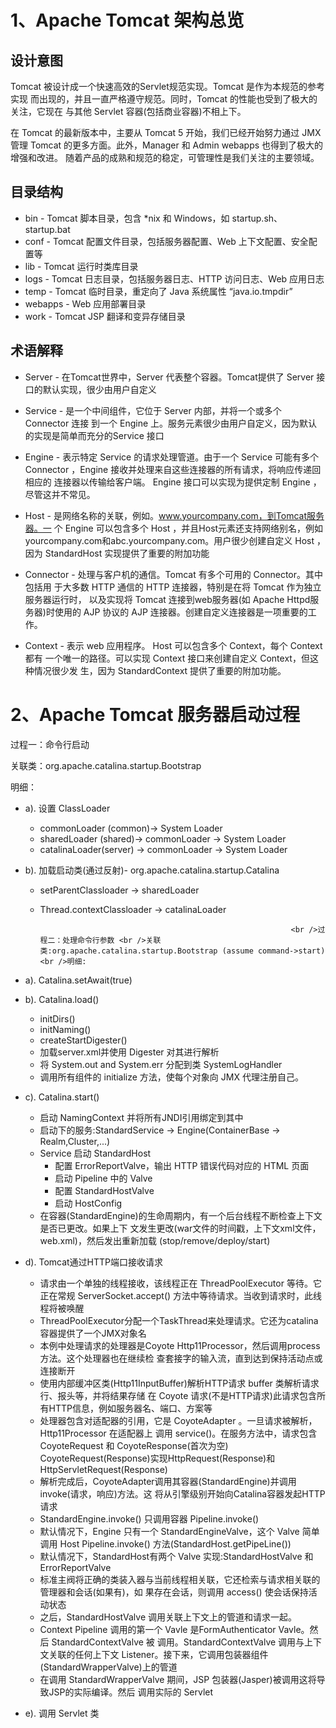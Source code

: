 

# 1、Apache Tomcat 架构总览



## 设计意图

Tomcat 被设计成一个快速高效的Servlet规范实现。Tomcat 是作为本规范的参考实现 而出现的，并且一直严格遵守规范。同时，Tomcat 的性能也受到了极大的关注，它现在 与其他 Servlet 容器(包括商业容器)不相上下。&#x20;


在 Tomcat 的最新版本中，主要从 Tomcat 5 开始，我们已经开始努力通过 JMX 管理 Tomcat 的更多方面。此外，Manager 和 Admin webapps 也得到了极大的增强和改进。 随着产品的成熟和规范的稳定，可管理性是我们关注的主要领域。



## 目录结构

- bin - Tomcat 脚本目录，包含 *nix 和 Windows，如 startup.sh、startup.bat
- conf - Tomcat 配置文件目录，包括服务器配置、Web 上下文配置、安全配置等
- lib - Tomcat 运行时类库目录
- logs - Tomcat 日志目录，包括服务器日志、HTTP 访问日志、Web 应用日志
- temp - Tomcat 临时目录，重定向了 Java 系统属性 “java.io.tmpdir”
- webapps - Web 应用部署目录
- work - Tomcat JSP 翻译和变异存储目录 

## 术语解释

- Server - 在Tomcat世界中，Server 代表整个容器。Tomcat提供了 Server 接口的默认实现，很少由用户自定义

- Service - 是一个中间组件，它位于 Server 内部，并将一个或多个 Connector 连接 到一个 Engine 上。服务元素很少由用户自定义，因为默认的实现是简单而充分的Service 接口

- Engine - 表示特定 Service 的请求处理管道。由于一个 Service 可能有多个 Connector ，Engine 接收并处理来自这些连接器的所有请求，将响应传递回相应的 连接器以传输给客户端。 Engine 接口可以实现为提供定制 Engine ，尽管这并不常见。

- Host - 是网络名称的关联，例如。www.yourcompany.com，到Tomcat服务器。一 个 Engine 可以包含多个 Host ，并且Host元素还支持网络别名，例如 yourcompany.com和abc.yourcompany.com。用户很少创建自定义 Host ，因为 StandardHost 实现提供了重要的附加功能

- Connector - 处理与客户机的通信。Tomcat 有多个可用的 Connector。其中包括用 于大多数 HTTP 通信的 HTTP 连接器，特别是在将 Tomcat 作为独立服务器运行时， 以及实现将 Tomcat 连接到web服务器(如 Apache Httpd服务器)时使用的 AJP 协议的 AJP 连接器。创建自定义连接器是一项重要的工作。

- Context - 表示 web 应用程序。 Host 可以包含多个 Context，每个 Context 都有 一个唯一的路径。可以实现 Context 接口来创建自定义 Context，但这种情况很少发 生，因为 StandardContext 提供了重要的附加功能。



# 2、Apache Tomcat 服务器启动过程

过程一：命令行启动&#x20;


关联类：org.apache.catalina.startup.Bootstrap&#x20;


明细：

- a). 设置 ClassLoader
  - commonLoader (common)-> System Loader
  - sharedLoader (shared)-> commonLoader -> System Loader
  - catalinaLoader(server) -> commonLoader -> System Loader

- b). 加载启动类(通过反射)- org.apache.catalina.startup.Catalina
  - setParentClassloader -> sharedLoader
  - Thread.contextClassloader -> catalinaLoader

           			 						 					<br />过程二：处理命令行参数 <br />关联类:org.apache.catalina.startup.Bootstrap (assume command->start) <br />明细: 

- a). Catalina.setAwait(true)

- b). Catalina.load()
  - initDirs()
  - initNaming()
  - createStartDigester()
  - 加载server.xml并使用 Digester 对其进行解析
  - 将 System.out and System.err 分配到类 SystemLogHandler
  - 调用所有组件的 initialize 方法，使每个对象向 JMX 代理注册自己。

- c). Catalina.start()
  - 启动 NamingContext 并将所有JNDI引用绑定到其中
  - 启动<Server>下的服务:StandardService -> Engine(ContainerBase -> Realm,Cluster,...)
  - Service 启动 StandardHost
    - 配置 ErrorReportValve，输出 HTTP 错误代码对应的 HTML 页面
    - 启动 Pipeline 中的 Valve
    - 配置 StandardHostValve
    - 启动 HostConfig
  - 在容器(StandardEngine)的生命周期内，有一个后台线程不断检查上下文是否已更改。如果上下 文发生更改(war文件的时间戳，上下文xml文件，web.xml)，然后发出重新加载 (stop/remove/deploy/start)

- d). Tomcat通过HTTP端口接收请求
  - 请求由一个单独的线程接收，该线程正在 ThreadPoolExecutor 等待。它正在常规 ServerSocket.accept() 方法中等待请求。当收到请求时，此线程将被唤醒
  - ThreadPoolExecutor分配一个TaskThread来处理请求。它还为catalina容器提供了一个JMX对象名
  - 本例中处理请求的处理器是Coyote Http11Processor，然后调用process方法。这个处理器也在继续检 查套接字的输入流，直到达到保持活动点或连接断开
  - 使用内部缓冲区类(Http11InputBuffer)解析HTTP请求 buffer 类解析请求行、报头等，并将结果存储 在 Coyote 请求(不是HTTP请求)此请求包含所有HTTP信息，例如服务器名、端口、方案等
  - 处理器包含对适配器的引用，它是 CoyoteAdapter 。一旦请求被解析，Http11Processor 在适配器上 调用 service()。在服务方法中，请求包含 CoyoteRequest 和 CoyoteResponse(首次为空) CoyoteRequest(Response)实现HttpRequest(Response)和 HttpServletRequest(Response)
  - 解析完成后，CoyoteAdapter调用其容器(StandardEngine)并调用invoke(请求，响应)方法。这 将从引擎级别开始向Catalina容器发起HTTP请求
  - StandardEngine.invoke() 只调用容器 Pipeline.invoke()
  - 默认情况下，Engine 只有一个 StandardEngineValve，这个 Valve 简单调用 Host Pipeline.invoke() 方法(StandardHost.getPipeLine())
  - 默认情况下，StandardHost有两个 Valve 实现:StandardHostValve 和 ErrorReportValve
  - 标准主阀将正确的类装入器与当前线程相关联，它还检索与请求相关联的管理器和会话(如果有)，如 果存在会话，则调用 access() 使会话保持活动状态
  - 之后，StandardHostValve 调用关联上下文上的管道和请求一起。
  - Context Pipeline 调用的第一个 Vavle 是FormAuthenticator Vavle。然后 StandardContextValve 被 调用。StandardContextValve 调用与上下文关联的任何上下文 Listener。接下来，它调用包装器组件 (StandardWrapperValve)上的管道
  - 在调用 StandardWrapperValve 期间，JSP 包装器(Jasper)被调用这将导致JSP的实际编译。然后 调用实际的 Servlet

- e). 调用 Servlet 类
